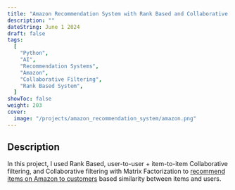 ```yaml
---
title: "Amazon Recommendation System with Rank Based and Collaborative Filtering"
description: ""
dateString: June 1 2024
draft: false
tags:
  [
    "Python",
    "AI",
    "Recommendation Systems",
    "Amazon",
    "Collaborative Filtering",
    "Rank Based System",
  ]
showToc: false
weight: 203
cover:
  image: "/projects/amazon_recommendation_system/amazon.png"
---
```


<!-- ### 🔗 [Colab Notebook](https://colab.research.google.com/drive/1Q553uslYW3Ho6P1G46SOEDxOS_VmHXfJ) -->

## Description

In this project, I used Rank Based, user-to-user + item-to-item Collaborative filtering, and Collaborative filtering with Matrix Factorization to [recommend items on Amazon to customers](https://github.com/RJUNCC/Projects_Challenges/blob/main/Great_Learning_Projects/Amazon_Recommendation_Systems/Recommendation_Systems_Learner_Notebook_Full_Code.ipynb) based similarity between items and users.

<!-- ![Attention Mechanism](/projects/news_articles/Screenshot_1.png) -->
